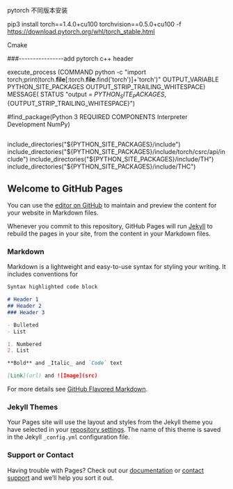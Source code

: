 pytorch 不同版本安装

pip3 install torch==1.4.0+cu100 torchvision==0.5.0+cu100 -f https://download.pytorch.org/whl/torch_stable.html

Cmake

###----------------add pytorch c++ header

execute_process (COMMAND python -c "import torch;print(torch.__file__[:torch.__file__.find('torch')]+'torch')"
        OUTPUT_VARIABLE PYTHON_SITE_PACKAGES OUTPUT_STRIP_TRAILING_WHITESPACE)
MESSAGE( STATUS "output = ${PYTHON_SITE_PACKAGES},${OUTPUT_STRIP_TRAILING_WHITESPACE}")

#find_package(Python 3 REQUIRED COMPONENTS Interpreter Development NumPy)
##

include_directories("${PYTHON_SITE_PACKAGES}/include")
include_directories("${PYTHON_SITE_PACKAGES}/include/torch/csrc/api/include")
include_directories("${PYTHON_SITE_PACKAGES}/include/TH")
include_directories("${PYTHON_SITE_PACKAGES}/include/THC")




## Welcome to GitHub Pages

You can use the [editor on GitHub](https://github.com/flazerain/blog.github.io/edit/master/README.md) to maintain and preview the content for your website in Markdown files.

Whenever you commit to this repository, GitHub Pages will run [Jekyll](https://jekyllrb.com/) to rebuild the pages in your site, from the content in your Markdown files.

### Markdown

Markdown is a lightweight and easy-to-use syntax for styling your writing. It includes conventions for

```markdown
Syntax highlighted code block

# Header 1
## Header 2
### Header 3

- Bulleted
- List

1. Numbered
2. List

**Bold** and _Italic_ and `Code` text

[Link](url) and ![Image](src)
```

For more details see [GitHub Flavored Markdown](https://guides.github.com/features/mastering-markdown/).

### Jekyll Themes

Your Pages site will use the layout and styles from the Jekyll theme you have selected in your [repository settings](https://github.com/flazerain/blog.github.io/settings). The name of this theme is saved in the Jekyll `_config.yml` configuration file.

### Support or Contact

Having trouble with Pages? Check out our [documentation](https://help.github.com/categories/github-pages-basics/) or [contact support](https://github.com/contact) and we’ll help you sort it out.
